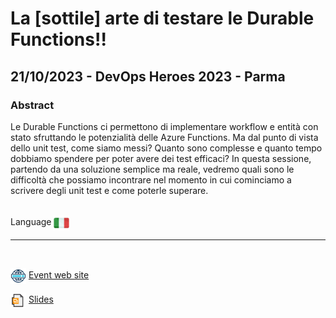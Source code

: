 # La [sottile] arte di testare le Durable Functions!!
##  21/10/2023 - DevOps Heroes 2023 - Parma
### Abstract 
Le Durable Functions ci permettono di implementare workflow e entità con stato sfruttando le potenzialità delle Azure Functions. Ma dal punto di vista dello unit test, come siamo messi? Quanto sono complesse e quanto tempo dobbiamo spendere per poter avere dei test efficaci? In questa sessione, partendo da una soluzione semplice ma reale, vedremo quali sono le difficoltà che possiamo incontrare nel momento in cui cominciamo a scrivere degli unit test e come poterle superare.

<br/>
Language <img width="25" src="https://raw.githubusercontent.com/massimobonanni/massimobonanni/master/images/flagitaly.svg" style="vertical-align:middle">

<br/>

---

<br/>
<p>
<img width="25" src="https://raw.githubusercontent.com/massimobonanni/massimobonanni/master/images/eventwebsite.svg" style="vertical-align:middle"> 
<a href="https://www.devops-heroes.net/">Event web site</a>
</p>

<p>
<img width="25" src="https://raw.githubusercontent.com/massimobonanni/massimobonanni/master/images/slides.svg" style="vertical-align:middle"> 
<a href="https://raw.githubusercontent.com/massimobonanni/massimobonanni/master/slides/DevOpsHeroesParma2023.pdf">Slides</a>
</p>